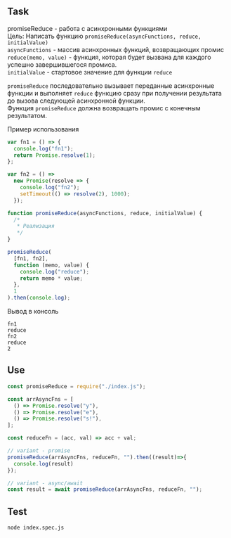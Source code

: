 ## Task

promiseReduce - работа с асинхронными функциями  
Цель: Написать функцию `promiseReduce(asyncFunctions, reduce, initialValue)`  
`asyncFunctions` - массив асинхронных функций, возвращающих промис  
`reduce(memo, value)` - функция, которая будет вызвана для каждого успешно завершившегося промиса.  
`initialValue` - стартовое значение для функции `reduce`

`promiseReduce` последовательно вызывает переданные асинхронные функции и выполняет `reduce` функцию сразу при получении результата до вызова следующей асинхронной функции.  
Функция `promiseReduce` должна возвращать промис с конечным результатом.

Пример использования

```javascript
var fn1 = () => {
  console.log("fn1");
  return Promise.resolve(1);
};

var fn2 = () =>
  new Promise(resolve => {
    console.log("fn2");
    setTimeout(() => resolve(2), 1000);
  });

function promiseReduce(asyncFunctions, reduce, initialValue) {
  /*
   * Реализация
   */
}

promiseReduce(
  [fn1, fn2],
  function (memo, value) {
    console.log("reduce");
    return memo * value;
  },
  1
).then(console.log);
```

Вывод в консоль

```
fn1
reduce
fn2
reduce
2
```

## Use
```js
const promiseReduce = require("./index.js");

const arrAsyncFns = [
  () => Promise.resolve("y"),
  () => Promise.resolve("e"),
  () => Promise.resolve("s!"),
];

const reduceFn = (acc, val) => acc + val;

// variant - promise
promiseReduce(arrAsyncFns, reduceFn, "").then((result)=>{
  console.log(result)
});

// variant - async/await
const result = await promiseReduce(arrAsyncFns, reduceFn, "");
```

## Test
```bash
node index.spec.js
```